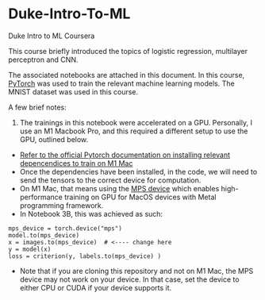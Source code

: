 # Duke-Intro-To-ML
Duke Intro to ML Coursera 

This course briefly introduced the topics of logistic regression, multilayer perceptron and CNN. 

The associated notebooks are attached in this document. In this course, [PyTorch](https://pytorch.org) was used to train the relevant machine learning models. The MNIST dataset was used in this course. 

A few brief notes:
1. The trainings in this notebook were accelerated on a GPU. Personally, I use an M1 Macbook Pro, and this required a different setup to use the GPU, outlined below.
  - [Refer to the official Pytorch documentation on installing relevant depencendices to train on M1 Mac](https://pytorch.org/blog/introducing-accelerated-pytorch-training-on-mac/)
  - Once the dependencies have been installed, in the code, we will need to send the tensors to the correct device for computation. 
  - On M1 Mac, that means using the [MPS device](https://pytorch.org/docs/stable/notes/mps.html#:~:text=mps%20device%20enables%20high%2Dperformance,devices%20with%20Metal%20programming%20framework) which enables high-performance training on GPU for MacOS devices with Metal programming framework.
  - In Notebook 3B, this was achieved as such:
```
mps_device = torch.device("mps")
model.to(mps_device)
x = images.to(mps_device)  # <---- change here 
y = model(x)
loss = criterion(y, labels.to(mps_device) )
```

- Note that if you are cloning this repository and not on M1 Mac, the MPS device may not work on your device. In that case, set the device to either CPU or CUDA if your device supports it. 



